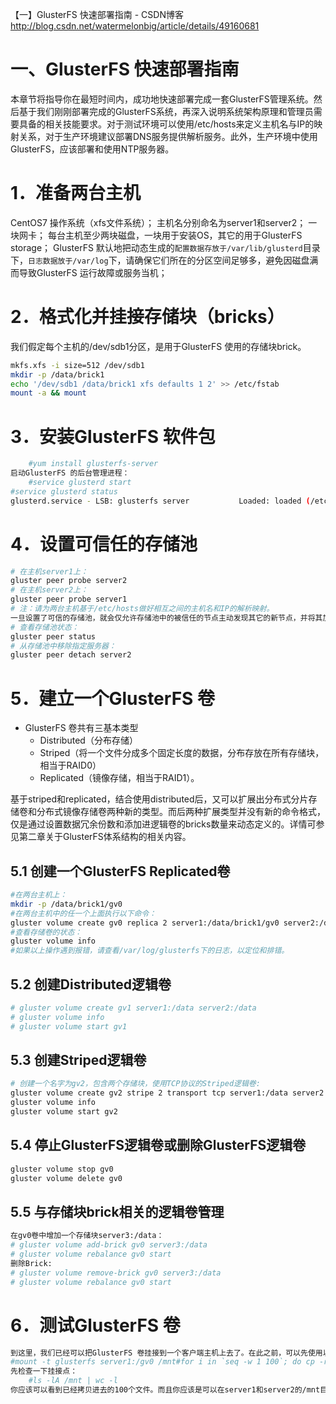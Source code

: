 

【一】GlusterFS 快速部署指南 - CSDN博客 
http://blog.csdn.net/watermelonbig/article/details/49160681


# 一、GlusterFS 快速部署指南

本章节将指导你在最短时间内，成功地快速部署完成一套GlusterFS管理系统。然后基于我们刚刚部署完成的GlusterFS系统，再深入说明系统架构原理和管理员需要具备的相关技能要求。对于测试环境可以使用/etc/hosts来定义主机名与IP的映射关系，对于生产环境建议部署DNS服务提供解析服务。此外，生产环境中使用GlusterFS，应该部署和使用NTP服务器。

# 1．准备两台主机

CentOS7 操作系统（xfs文件系统）；
主机名分别命名为server1和server2；
一块网卡；
每台主机至少两块磁盘，一块用于安装OS，其它的用于GlusterFS storage；
GlusterFS 默认地把动态生成的`配置数据存放于/var/lib/glusterd`目录下，`日志数据放于/var/log`下，请确保它们所在的分区空间足够多，避免因磁盘满而导致GlusterFS 运行故障或服务当机；

# 2．格式化并挂接存储块（bricks）

我们假定每个主机的/dev/sdb1分区，是用于GlusterFS 使用的存储块brick。

```sh
mkfs.xfs -i size=512 /dev/sdb1    
mkdir -p /data/brick1    
echo '/dev/sdb1 /data/brick1 xfs defaults 1 2' >> /etc/fstab    
mount -a && mount  
```

# 3．安装GlusterFS 软件包

```sh
    #yum install glusterfs-server
启动GlusterFS 的后台管理进程：
    #service glusterd start    
#service glusterd status    
glusterd.service - LSB: glusterfs server           Loaded: loaded (/etc/rc.d/init.d/glusterd)       Active: active (running) since Mon, 13 Aug 2012 13:02:11 -0700; 2s ago      Process: 19254 ExecStart=/etc/rc.d/init.d/glusterd start (code=exited, status=0/SUCCESS)       CGroup: name=systemd:/system/glusterd.service           ├ 19260 /usr/sbin/glusterd -p /run/glusterd.pid           ├ 19304 /usr/sbin/glusterfsd --xlator-option georep-server.listen-port=24009 -s localhost...           └ 19309 /usr/sbin/glusterfs -f /var/lib/glusterd/nfs/nfs-server.vol -p /var/lib/glusterd/...
``` 

# 4．设置可信任的存储池

```sh
# 在主机server1上：
gluster peer probe server2
# 在主机server2上：
gluster peer probe server1
# 注：请为两台主机基于/etc/hosts做好相互之间的主机名和IP的解析映射。
一旦设置了可信的存储池，就会仅允许存储池中的被信任的节点主动发现其它的新节点，并将其加入到池中。而一个独立的新节点，是不被允许自行加入可信存储池中的。
# 查看存储池状态：
gluster peer status
# 从存储池中移除指定服务器：
gluster peer detach server2
```

# 5．建立一个GlusterFS 卷

* GlusterFS 卷共有三基本类型
  * Distributed（分布存储）
  * Striped（将一个文件分成多个固定长度的数据，分布存放在所有存储块，相当于RAID0）
  * Replicated（镜像存储，相当于RAID1）。
  
基于striped和replicated，结合使用distributed后，又可以扩展出分布式分片存储卷和分布式镜像存储卷两种新的类型。而后两种扩展类型并没有新的命令格式，仅是通过设置数据冗余份数和添加进逻辑卷的bricks数量来动态定义的。详情可参见第二章关于GlusterFS体系结构的相关内容。

## 5.1 创建一个GlusterFS Replicated卷

```sh
#在两台主机上：
mkdir -p /data/brick1/gv0
#在两台主机中的任一个上面执行以下命令：
gluster volume create gv0 replica 2 server1:/data/brick1/gv0 server2:/data/brick1/gv0 #gluster volume start gv0
#查看存储卷的状态：
gluster volume info
#如果以上操作遇到报错，请查看/var/log/glusterfs下的日志，以定位和排错。
```

## 5.2 创建Distributed逻辑卷

```sh
# gluster volume create gv1 server1:/data server2:/data
# gluster volume info
# gluster volume start gv1
```

## 5.3 创建Striped逻辑卷

```sh
# 创建一个名字为gv2，包含两个存储块，使用TCP协议的Striped逻辑卷:
gluster volume create gv2 stripe 2 transport tcp server1:/data server2:/data
gluster volume info
gluster volume start gv2
```
## 5.4 停止GlusterFS逻辑卷或删除GlusterFS逻辑卷
```sh
gluster volume stop gv0
gluster volume delete gv0
```

## 5.5 与存储块brick相关的逻辑卷管理
```sh
在gv0卷中增加一个存储块server3:/data：
# gluster volume add-brick gv0 server3:/data
# gluster volume rebalance gv0 start
删除Brick:
# gluster volume remove-brick gv0 server3:/data
# gluster volume rebalance gv0 start
```

# 6．测试GlusterFS 卷

```sh
到这里，我们已经可以把GlusterFS 卷挂接到一个客户端主机上去了。在此之前，可以先使用以上两台server主机进行下简单的测试。任选一台然后执行以下命令。
#mount -t glusterfs server1:/gv0 /mnt#for i in `seq -w 1 100`; do cp -rp /var/log/messages /mnt/copy-test-$i; done
先检查一下挂接点：
    #ls -lA /mnt | wc -l
你应该可以看到已经拷贝进去的100个文件。而且你应该是可以在server1和server2的/mnt目录下各看到100个文件。
```